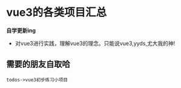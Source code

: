 # vue3的各类项目汇总
**自学更新ing**

* 对vue3进行实践，理解vue3的理念。只能说vue3,yyds,尤大我的神!

## 需要的朋友自取哈
```
todos->vue3初步练习小项目
```



